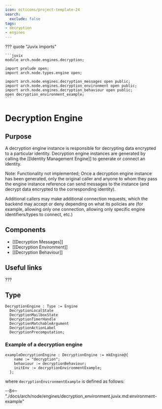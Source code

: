 ```yaml
---
icon: octicons/project-template-24
search:
  exclude: false
tags:
- decryption
- engines
---
```


??? quote "Juvix imports"

    ```juvix
    module arch.node.engines.decryption;

    import prelude open;
    import arch.node.types.engine open;

    import arch.node.engines.decryption_messages open public;
    import arch.node.engines.decryption_environment open public;
    import arch.node.engines.decryption_behaviour open public;
    open decryption_environment_example;
    ```

# Decryption Engine

## Purpose

A decryption engine instance is responsible for decrypting data encrypted to a particular identity. Decryption engine instances are generated by calling the [[Identity Management Engine]] to generate or connect an identity.

Note: Functionality not implemented;
Once a decryption engine instance has been generated, only the original caller and anyone to whom they pass the engine instance reference can send messages to the instance (and decrypt data encrypted to the corresponding identity).

Additional callers may make additional connection requests, which the backend may accept or deny depending on what its policies are (for example, allowing only one connection, allowing only specific engine identifiers/types to connect, etc.)

## Components

- [[Decryption Messages]]
- [[Decryption Environment]]
- [[Decryption Behaviour]]

## Useful links

???

## Type

<!-- --8<-- [start:DecryptionEngine] -->
```juvix
DecryptionEngine : Type := Engine
  DecryptionLocalState
  DecryptionMailboxState
  DecryptionTimerHandle
  DecryptionMatchableArgument
  DecryptionActionLabel
  DecryptionPrecomputation;
```
<!-- --8<-- [end:DecryptionEngine] -->

### Example of a decryption engine

```juvix extract-module-statements
exampleDecryptionEngine : DecryptionEngine := mkEngine@{
    name := "decryption";
    behaviour := decryptionBehaviour;
    initEnv := decryptionEnvironmentExample;
  };
```

where `decryptionEnvironmentExample` is defined as follows:

--8<-- "./docs/arch/node/engines/decryption_environment.juvix.md:environment-example"
